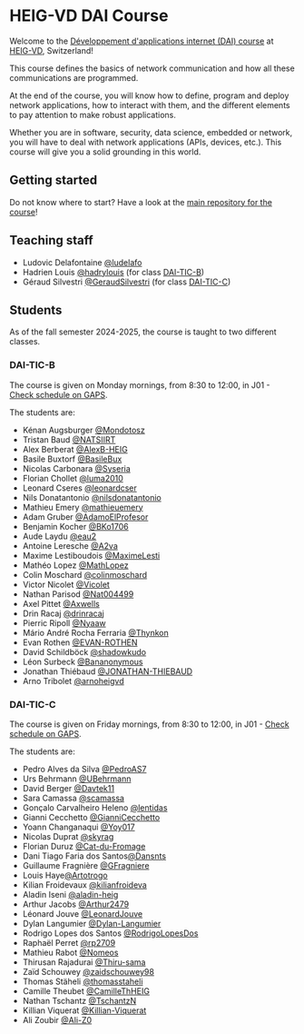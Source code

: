 # HEIG-VD DAI Course
Welcome to the
[Développement d'applications internet (DAI) course](https://gaps.heig-vd.ch/consultation/fiches/uv/uv.php?id=6573)
at [HEIG-VD](https://heig-vd.ch), Switzerland!

This course defines the basics of network communication and how all these
communications are programmed.

At the end of the course, you will know how to define, program and deploy
network applications, how to interact with them, and the different elements to
pay attention to make robust applications.

Whether you are in software, security, data science, embedded or network, you
will have to deal with network applications (APIs, devices, etc.). This course
will give you a solid grounding in this world.

## Getting started

Do not know where to start? Have a look at the
[main repository for the course](https://github.com/heig-vd-dai-course/heig-vd-dai-course)!

## Teaching staff

- Ludovic Delafontaine [@ludelafo](https://github.com/ludelafo/)
- Hadrien Louis [@hadrylouis](https://github.com/hadrylouis) (for class
  [DAI-TIC-B](#dai-tic-b))
- Géraud Silvestri [@GeraudSilvestri](https://github.com/GeraudSilvestri/) (for
  class [DAI-TIC-C](#dai-tic-c))

## Students

As of the fall semester 2024-2025, the course is taught to two different
classes.

### DAI-TIC-B

The course is given on Monday mornings, from 8:30 to 12:00, in J01 -
[Check schedule on GAPS](https://gaps.heig-vd.ch/consultation/horaires/index.php?annee=2024&trimestre=1&type=3&id=49529).

The students are:

<!--
READ ME PLEASE

Add your name in the list in alphabetical order (by last name) in this format:

- First name Last name [@GitHub username](https://github.com/<username>)

It helps us (the teaching staff) searching for someone when grading your work
and answering your questions.
-->

- Kénan Augsburger [@Mondotosz](https://github.com/mondotosz)
- Tristan Baud [@NATSIIRT](https://github.com/NATSIIRT)
- Alex Berberat [@AlexB-HEIG](https://github.com/AlexB-HEIG)
- Basile Buxtorf [@BasileBux](https://github.com/BasileBux)
- Nicolas Carbonara [@Syseria](https://github.com/Syseria)
- Florian Chollet [@luma2010](https://github.com/luma2010)
- Leonard Cseres [@leonardcser](https://github.com/leonardcser)
- Nils Donatantonio [@nilsdonatantonio](https://github.com/nilsdonatantonio)
- Mathieu Emery [@mathieuemery](https://github.com/mathieuemery)
- Adam Gruber [@AdamoElProfesor](https://github.com/AdamoElProfesor)
- Benjamin Kocher [@BKo1706](https://github.com/BKo1706)
- Aude Laydu [@eau2](https://github.com/eau2)
- Antoine Leresche [@A2va](https://github.com/A2va)
- Maxime Lestiboudois [@MaximeLesti](https://github.com/MaximeLesti)
- Mathéo Lopez [@MathLopez](https://github.com/MathLopez)
- Colin Moschard [@colinmoschard](https://github.com/colinmoschard)
- Victor Nicolet [@Vicolet](https://github.com/Vicolet)
- Nathan Parisod [@Nat004499](https://github.com/Nat004499)
- Axel Pittet [@Axwells](https://github.com/Axwells)
- Drin Racaj [@drinracaj](https://github.com/racajdr)
- Pierric Ripoll [@Nyaaw](https://github.com/Nyaaw)
- Mário André Rocha Ferraria [@Thynkon](https://github.com/Thynkon)
- Evan Rothen [@EVAN-ROTHEN](https://github.com/EVAN-ROTHEN)
- David Schildböck [@shadowkudo](https://github.com/shadowkudo)
- Léon Surbeck [@Bananonymous](https://github.com/Bananonymous)
- Jonathan Thiébaud [@JONATHAN-THIEBAUD](https://github.com/JONATHAN-THIEBAUD)
- Arno Tribolet [@arnoheigvd](https://github.com/arnoheigvd)

### DAI-TIC-C

The course is given on Friday mornings, from 8:30 to 12:00, in J01 -
[Check schedule on GAPS](https://gaps.heig-vd.ch/consultation/horaires/index.php?annee=2024&trimestre=1&type=3&id=49530).

The students are:

<!--
READ ME PLEASE

Add your name in the list in alphabetical order (by last name) in this format:

- First name Last name [@GitHub username](https://github.com/<username>)

It helps us (the teaching staff) searching for someone when grading your work
and answering your questions.
-->

- Pedro Alves da Silva [@PedroAS7](https://github.com/PedroAS7)
- Urs Behrmann [@UBehrmann](https://github.com/UBehrmann)
- David Berger [@Davtek11](https://github.com/Davtek11)
- Sara Camassa [@scamassa](https://github.com/scamassa)
- Gonçalo Carvalheiro Heleno [@lentidas](https://github.com/lentidas)
- Gianni Cecchetto [@GianniCecchetto](https://github.com/GianniCecchetto)
- Yoann Changanaqui [@Yoy017](https://github.com/Yoy017)
- Nicolas Duprat [@skyrag](https://github.com/skyrag)
- Florian Duruz [@Cat-du-Fromage](https://github.com/Cat-du-Fromage)
- Dani Tiago Faria dos Santos[@Dansnts](https://github.com/Dansnts)
- Guillaume Fragnière [@GFragniere](https://github.com/GFragniere)
- Louis Haye[@Artotrogo](https://github.com/Artotrogo)
- Kilian Froidevaux [@kilianfroideva](https://github.com/kilianfroideva)
- Aladin Iseni [@aladin-heig](https://github.com/aladin-heig)
- Arthur Jacobs [@Arthur2479](https://github.com/Arthur2479)
- Léonard Jouve [@LeonardJouve](https://github.com/LeonardJouve)
- Dylan Langumier [@Dylan-Langumier](https://github.com/Dylan-Langumier)
- Rodrigo Lopes dos Santos [@RodrigoLopesDos](https://github.com/RodrigoLopesDos)
- Raphaël Perret [@rp2709](https://github.com/rp2709)
- Mathieu Rabot [@Nomeos](https://github.com/Nomeos)
- Thirusan Rajadurai [@Thiru-sama](https://github.com/Thiru-sama)
- Zaïd Schouwey [@zaidschouwey98](https://github.com/zaidschouwey98)
- Thomas Stäheli [@thomasstaheli](https://github.com/thomasstaheli)
- Camille Theubet [@CamilleThHEIG](https://github.com/CamilleThHEIG)
- Nathan Tschantz [@TschantzN](https://github.com/TschantzN)
- Killian Viquerat [@Killian-Viquerat](https://github.com/Killian-Viquerat)
- Ali Zoubir [@Ali-Z0](https://github.com/Ali-Z0)

